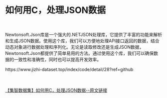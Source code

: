 <h1>如何用C，处理JSON数据</h1><br /><p>Newtonsoft.Json库是一个强大的.NETJSON处理库，它提供了丰富的功能来解析和生成JSON数据。使用这个库，我们可以方便地处理API接口返回的数据，结合动态对象进行数据处理和序列化。无论是读取修改还是生成JSON数据，Newtonsoft.Json都提供了简单易用的方法。通过使用这个库，我们可以确保数据的一致性和准确性，同时也可以提高开发效率。</p><p>https://www.jizhi-dataset.top/index/code/detail/28?ref=github</p><br /><br /><a href="https://www.jizhi-dataset.top/index/code/detail/28?ref=github" target="_blank">【集智数据集】如何用C，处理JSON数据--原文链接</a>